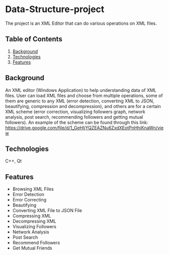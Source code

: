 # Data-Structure-project


The project is an XML Editor that can do various operations on XML files.
</div>  


## Table of Contents
1. [Background](#Background)
2. [Technologies](#Technologies)
3. [Features](#Features)

## Background

An XML editor (Windows Application) to help understanding data of XML files. User can load XML files and choose from multiple operations, some of them are generic to
any XML (error detection, converting XML to JSON, beautifying, compression and decompression), and others are for a certain XML
scheme (error correction, visualizing followers graph, network analysis, post search, recommending followers and getting mutual followers).
An example of the scheme can be found through this link: https://drive.google.com/file/d/1_GeHIjYQZEAZNu6ZxdXEotPnHhiKnaWn/view

## Technologies
C++, Qt

## Features
* Browsing XML Files
* Error Detection
* Error Correcting
* Beautifying
* Converting XML File to JSON File
* Compressing XML
* Decompressing XML
* Visualizing Followers
* Network Analysis
* Post Search
* Recommend Followers
* Get Mutual Friends
